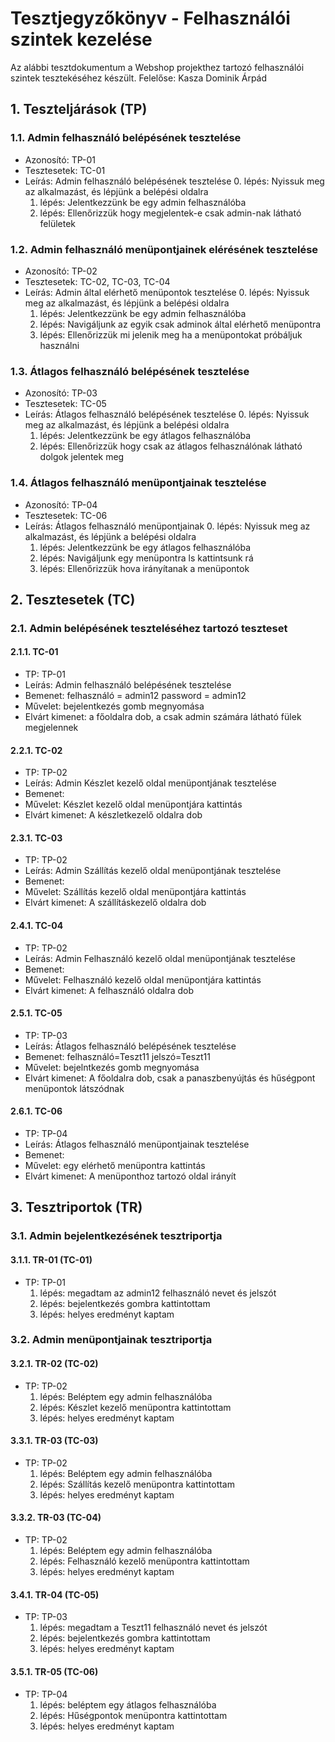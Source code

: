 # Tesztjegyzőkönyv - Felhasználói szintek kezelése

Az alábbi tesztdokumentum a Webshop projekthez tartozó felhasználói szintek tesztekéséhez készült. Felelőse: Kasza Dominik Árpád



## 1. Teszteljárások (TP)
	
### 1.1. Admin felhasználó belépésének tesztelése 
- Azonosító: TP-01
- Tesztesetek: TC-01
- Leírás: Admin felhasználó belépésének tesztelése
    0. lépés: Nyissuk meg az alkalmazást, és lépjünk a belépési oldalra
    1. lépés: Jelentkezzünk be egy admin felhasználóba
    2. lépés: Ellenőrizzük hogy megjelentek-e csak admin-nak látható felületek
	
### 1.2. Admin felhasználó menüpontjainek elérésének tesztelése 
- Azonosító: TP-02
- Tesztesetek: TC-02, TC-03, TC-04
- Leírás: Admin által elérhető menüpontok tesztelése
    0. lépés: Nyissuk meg az alkalmazást, és lépjünk a belépési oldalra
    1. lépés: Jelentkezzünk be egy admin felhasználóba
    2. lépés: Navigáljunk az egyik csak adminok által elérhető menüpontra
	3. lépés: Ellenőrizzük mi jelenik meg ha a menüpontokat próbáljuk használni
	
### 1.3. Átlagos felhasználó belépésének tesztelése 
- Azonosító: TP-03
- Tesztesetek: TC-05
- Leírás: Átlagos felhasználó belépésének tesztelése
    0. lépés: Nyissuk meg az alkalmazást, és lépjünk a belépési oldalra
    1. lépés: Jelentkezzünk be egy átlagos felhasználóba
    2. lépés: Ellenőrizzük hogy csak az átlagos felhasználónak látható dolgok jelentek meg
	
### 1.4. Átlagos felhasználó menüpontjainak tesztelése 
- Azonosító: TP-04
- Tesztesetek: TC-06
- Leírás: Átlagos felhasználó menüpontjainak
    0. lépés: Nyissuk meg az alkalmazást, és lépjünk a belépési oldalra
    1. lépés: Jelentkezzünk be egy átlagos felhasználóba
    2. lépés: Navigáljunk egy menüpontra ls kattintsunk rá
	3. lépés: Ellenőrizzük hova irányítanak a menüpontok




## 2. Tesztesetek (TC)

### 2.1.  Admin belépésének teszteléséhez tartozó teszteset

#### 2.1.1. TC-01
- TP: TP-01
- Leírás: Admin felhasználó belépésének tesztelése 
- Bemenet: felhasználó = admin12 password = admin12
- Művelet: bejelentkezés gomb megnyomása 
- Elvárt kimenet: a főoldalra dob, a csak admin számára látható fülek megjelennek

#### 2.2.1. TC-02
- TP: TP-02
- Leírás: Admin Készlet kezelő oldal menüpontjának tesztelése 
- Bemenet: 
- Művelet: Készlet kezelő oldal menüpontjára kattintás 
- Elvárt kimenet: A készletkezelő oldalra dob

#### 2.3.1. TC-03
- TP: TP-02
- Leírás: Admin Szállítás kezelő oldal menüpontjának tesztelése 
- Bemenet: 
- Művelet: Szállítás kezelő oldal menüpontjára kattintás 
- Elvárt kimenet: A szállításkezelő oldalra dob

#### 2.4.1. TC-04
- TP: TP-02
- Leírás: Admin Felhasználó kezelő oldal menüpontjának tesztelése 
- Bemenet: 
- Művelet: Felhasználó kezelő oldal menüpontjára kattintás 
- Elvárt kimenet: A felhasználó oldalra dob

#### 2.5.1. TC-05
- TP: TP-03
- Leírás: Átlagos felhasználó belépésének tesztelése
- Bemenet: felhasználó=Teszt11 jelszó=Teszt11
- Művelet: bejelntkezés gomb megnyomása 
- Elvárt kimenet: A főoldalra dob, csak a panaszbenyújtás és hűségpont menüpontok látszódnak

#### 2.6.1. TC-06
- TP: TP-04
- Leírás: Átlagos felhasználó menüpontjainak tesztelése
- Bemenet: 
- Művelet: egy elérhető menüpontra kattintás 
- Elvárt kimenet: A menüponthoz tartozó oldal irányít



## 3. Tesztriportok (TR)

### 3.1.  Admin bejelentkezésének tesztriportja

#### 3.1.1. TR-01 (TC-01)
- TP: TP-01
    1. lépés: megadtam az admin12 felhasználó nevet és jelszót
    2. lépés: bejelentkezés gombra kattintottam
    3. lépés: helyes eredményt kaptam
	
### 3.2.  Admin menüpontjainak tesztriportja

#### 3.2.1. TR-02 (TC-02)
- TP: TP-02
    1. lépés: Beléptem egy admin felhasználóba
    2. lépés: Készlet kezelő menüpontra kattintottam
    3. lépés: helyes eredményt kaptam
	
#### 3.3.1. TR-03 (TC-03)
- TP: TP-02
    1. lépés: Beléptem egy admin felhasználóba
    2. lépés: Szállítás kezelő menüpontra kattintottam
    3. lépés: helyes eredményt kaptam

#### 3.3.2. TR-03 (TC-04)
- TP: TP-02
    1. lépés: Beléptem egy admin felhasználóba
    2. lépés: Felhasználó kezelő menüpontra kattintottam
    3. lépés: helyes eredményt kaptam
	
#### 3.4.1. TR-04 (TC-05)
- TP: TP-03
    1. lépés: megadtam a Teszt11 felhasználó nevet és jelszót
    2. lépés: bejelentkezés gombra kattintottam
    3. lépés: helyes eredményt kaptam
	
#### 3.5.1. TR-05 (TC-06)
- TP: TP-04
    1. lépés: beléptem egy átlagos felhasználóba
    2. lépés: Hűségpontok menüpontra kattintottam
    3. lépés: helyes eredményt kaptam
    
	

    